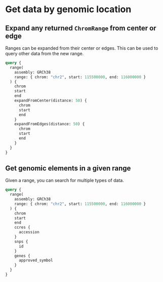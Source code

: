 # Get data by genomic location

## Expand any returned `ChromRange` from center or edge

Ranges can be expanded from their center or edges. This can be used to query
other data from the new range.

```graphql
query {
  range(
    assembly: GRCh38
    range: { chrom: "chr2", start: 115500000, end: 116000000 }
  ) {
    chrom
    start
    end
    expandFromCenter(distance: 50) {
      chrom
      start
      end
    }
    expandFromEdges(distance: 50) {
      chrom
      start
      end
    }
  }
}
```

## Get genomic elements in a given range

Given a range, you can search for multiple types of data.

```graphql
query {
  range(
    assembly: GRCh38
    range: { chrom: "chr2", start: 115500000, end: 116000000 }
  ) {
    chrom
    start
    end
    ccres {
      accession
    }
    snps {
      id
    }
    genes {
      approved_symbol
    }
  }
}
```
